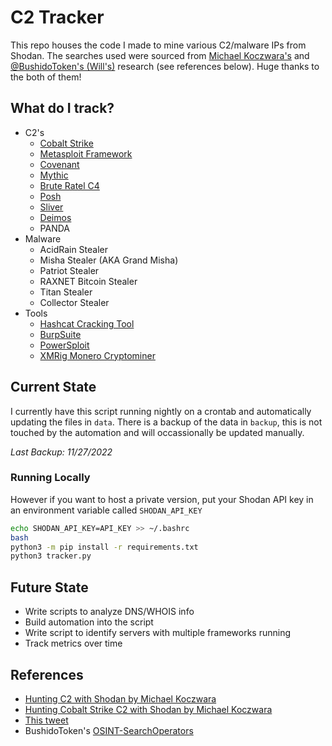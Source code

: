 # C2 Tracker

This repo houses the code I made to mine various C2/malware IPs from Shodan. The searches used were sourced from [Michael Koczwara's](https://michaelkoczwara.medium.com/) and [@BushidoToken's (Will's)](https://twitter.com/BushidoToken) research (see references below). Huge thanks to the both of them!

## What do I track?

- C2's
    - [Cobalt Strike](https://www.cobaltstrike.com/)
    - [Metasploit Framework](https://www.metasploit.com/)
    - [Covenant](https://github.com/cobbr/Covenant)
    - [Mythic](https://github.com/its-a-feature/Mythic)
    - [Brute Ratel C4](https://bruteratel.com/)
    - [Posh](https://github.com/nettitude/PoshC2)
    - [Sliver](https://github.com/BishopFox/sliver)
    - [Deimos](https://github.com/DeimosC2/DeimosC2)
    - PANDA
- Malware
    - AcidRain Stealer
    - Misha Stealer (AKA Grand Misha)
    - Patriot Stealer
    - RAXNET Bitcoin Stealer
    - Titan Stealer
    - Collector Stealer
- Tools
    - [Hashcat Cracking Tool](https://hashcat.net/hashcat/)
    - [BurpSuite](https://portswigger.net/burp)
    - [PowerSploit](https://github.com/PowerShellMafia/PowerSploit)
    - [XMRig Monero Cryptominer](https://xmrig.com/)

## Current State

I currently have this script running nightly on a crontab and automatically updating the files in `data`. There is a backup of the data in `backup`, this is not touched by the automation and will occassionally be updated manually.

*Last Backup: 11/27/2022*

### Running Locally

However if you want to host a private version, put your Shodan API key in an environment variable called `SHODAN_API_KEY`

```bash
echo SHODAN_API_KEY=API_KEY >> ~/.bashrc
bash
python3 -m pip install -r requirements.txt
python3 tracker.py
```

## Future State

- Write scripts to analyze DNS/WHOIS info
- Build automation into the script
- Write script to identify servers with multiple frameworks running
- Track metrics over time

## References

- [Hunting C2 with Shodan by Michael Koczwara](https://michaelkoczwara.medium.com/hunting-c2-with-shodan-223ca250d06f)
- [Hunting Cobalt Strike C2 with Shodan by Michael Koczwara](https://michaelkoczwara.medium.com/cobalt-strike-c2-hunting-with-shodan-c448d501a6e2)
- [This tweet](https://twitter.com/MichalKoczwara/status/1591750513238118401?cxt=HHwWgsDUiZGqhJcsAAAA)
- BushidoToken's [OSINT-SearchOperators](https://github.com/BushidoUK/OSINT-SearchOperators/blob/main/ShodanAdversaryInfa.md)
